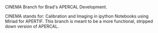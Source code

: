 CINEMA Branch for Brad's APERCAL Development. 

CINEMA stands for: Calibration and Imaging in ipython Notebooks using Miriad for APERTIF. 
This branch is meant to be a more functional, stripped down version of APERCAL. 
